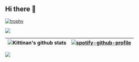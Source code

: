 ## Hi there 👋

[![trophy](https://github-profile-trophy.vercel.app/?username=junayeeed&theme=onedark)](https://github.com/ryo-ma/github-profile-trophy)

![](https://github-readme-streak-stats.herokuapp.com/?user=junayeeed&theme=dark&hide_)

| ![Kittinan's github stats](https://github-readme-stats.vercel.app/api?username=junayeeed&show_icons=true&title_color=fff&icon_color=79ff97&text_color=9f9f9f&bg_color=151515) | [![spotify-github-profile](https://spotify-github-profile.vercel.app/api/view?uid=ckiowjguw9o4qv97hwzetqse7&cover_image=true&theme=default&show_offline=false&background_color=121212&interchange=false&bar_color=53b14f&bar_color_cover=true)](https://spotify-github-profile.vercel.app/api/view?uid=ckiowjguw9o4qv97hwzetqse7&redirect=true) |
| ------------- | ------------- |

[![](https://visitcount.itsvg.in/api?id=junayeeed&label=Profile%20Views&color=12&icon=6&pretty=true)](https://visitcount.itsvg.in)

<!--
**Junayeeed/Junayeeed** is a ✨ _special_ ✨ repository because its `README.md` (this file) appears on your GitHub profile.

Here are some ideas to get you started:

- 🔭 I’m currently working on ...
- 🌱 I’m currently learning ...
- 👯 I’m looking to collaborate on ...
- 🤔 I’m looking for help with ...
- 💬 Ask me about ...
- 📫 How to reach me: ...
- 😄 Pronouns: ...
- ⚡ Fun fact: ...
-->
